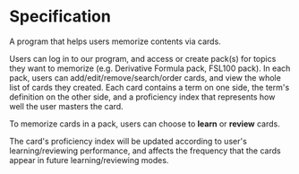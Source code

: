 # Specification

A program that helps users memorize contents via cards.

Users can log in to our program, and access or create pack(s) for topics they want to memorize (e.g. Derivative Formula pack, FSL100 pack). In each pack, users can add/edit/remove/search/order cards, and view the whole list of cards they created. Each card contains a term on one side, the term's definition on the other side, and a proficiency index that represents how well the user masters the card.

To memorize cards in a pack, users can choose to **learn** or **review** cards.

The card's proficiency index will be updated according to user's learning/reviewing performance, and affects the frequency that the cards appear in future learning/reviewing modes.

